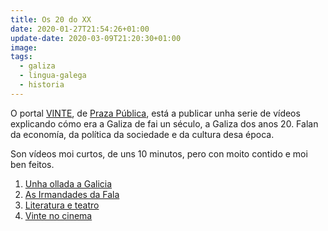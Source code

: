 ```yaml
---
title: Os 20 do XX
date: 2020-01-27T21:54:26+01:00
update-date: 2020-03-09T21:20:30+01:00
image:
tags:
  - galiza
  - lingua-galega
  - historia
---
```


O portal [VINTE](https://vinte.praza.gal/), de [Praza Pública](https://praza.gal/), está a publicar unha serie de vídeos explicando cómo era a Galiza de fai un século, a Galiza dos anos 20. Falan da economía, da política da sociedade e da cultura desa época.

Son vídeos moi curtos, de uns 10 minutos, pero con moito contido e moi ben feitos.

1. [Unha ollada a Galicia](https://vinte.praza.gal/video/os-20-do-xx-capitulo-1-unha-ollada-a-galicia)
2. [As Irmandades da Fala](https://vinte.praza.gal/video/os-20-do-xx-capitulo-2-as-irmandades-da-fala)
2. [Literatura e teatro](https://vinte.praza.gal/video/os-20-do-xx-capitulo-3-literatura-e-teatro)
2. [Vinte no cinema](https://vinte.praza.gal/video/os-20-do-xx-capitulo-4-vinte-no-cinema)
